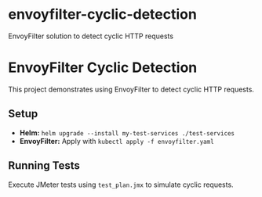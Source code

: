 # envoyfilter-cyclic-detection
EnvoyFilter solution to detect cyclic HTTP requests

# EnvoyFilter Cyclic Detection

This project demonstrates using EnvoyFilter to detect cyclic HTTP requests.

## Setup

- **Helm:** `helm upgrade --install my-test-services ./test-services`
- **EnvoyFilter:** Apply with `kubectl apply -f envoyfilter.yaml`

## Running Tests

Execute JMeter tests using `test_plan.jmx` to simulate cyclic requests.
